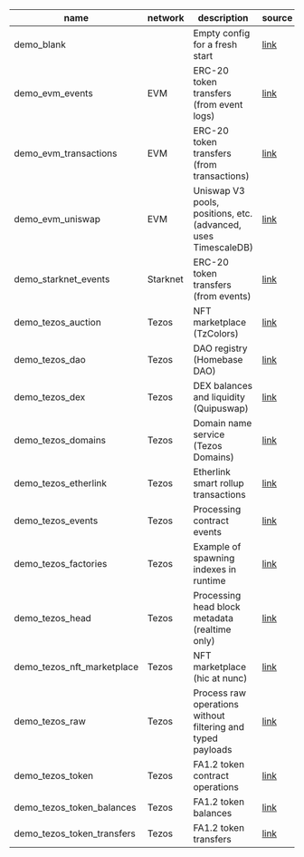 <!-- markdownlint-disable first-line-h1 -->
| name | network | description | source |
|-|-|-|-|
| demo_blank |  | Empty config for a fresh start | [link](https://github.com/dipdup-io/dipdup/tree/8.1.0/src/demo_blank) |
| demo_evm_events | EVM | ERC-20 token transfers (from event logs) | [link](https://github.com/dipdup-io/dipdup/tree/8.1.0/src/demo_evm_events) |
| demo_evm_transactions | EVM | ERC-20 token transfers (from transactions) | [link](https://github.com/dipdup-io/dipdup/tree/8.1.0/src/demo_evm_transactions) |
| demo_evm_uniswap | EVM | Uniswap V3 pools, positions, etc. (advanced, uses TimescaleDB) | [link](https://github.com/dipdup-io/dipdup/tree/8.1.0/src/demo_evm_uniswap) |
| demo_starknet_events | Starknet | ERC-20 token transfers (from events) | [link](https://github.com/dipdup-io/dipdup/tree/8.1.0/src/demo_starknet_events) |
| demo_tezos_auction | Tezos | NFT marketplace (TzColors) | [link](https://github.com/dipdup-io/dipdup/tree/8.1.0/src/demo_tezos_auction) |
| demo_tezos_dao | Tezos | DAO registry (Homebase DAO) | [link](https://github.com/dipdup-io/dipdup/tree/8.1.0/src/demo_tezos_dao) |
| demo_tezos_dex | Tezos | DEX balances and liquidity (Quipuswap) | [link](https://github.com/dipdup-io/dipdup/tree/8.1.0/src/demo_tezos_dex) |
| demo_tezos_domains | Tezos | Domain name service (Tezos Domains) | [link](https://github.com/dipdup-io/dipdup/tree/8.1.0/src/demo_tezos_domains) |
| demo_tezos_etherlink | Tezos | Etherlink smart rollup transactions | [link](https://github.com/dipdup-io/dipdup/tree/8.1.0/src/demo_tezos_etherlink) |
| demo_tezos_events | Tezos | Processing contract events | [link](https://github.com/dipdup-io/dipdup/tree/8.1.0/src/demo_tezos_events) |
| demo_tezos_factories | Tezos | Example of spawning indexes in runtime | [link](https://github.com/dipdup-io/dipdup/tree/8.1.0/src/demo_tezos_factories) |
| demo_tezos_head | Tezos | Processing head block metadata (realtime only) | [link](https://github.com/dipdup-io/dipdup/tree/8.1.0/src/demo_tezos_head) |
| demo_tezos_nft_marketplace | Tezos | NFT marketplace (hic at nunc) | [link](https://github.com/dipdup-io/dipdup/tree/8.1.0/src/demo_tezos_nft_marketplace) |
| demo_tezos_raw | Tezos | Process raw operations without filtering and typed payloads | [link](https://github.com/dipdup-io/dipdup/tree/8.1.0/src/demo_tezos_raw) |
| demo_tezos_token | Tezos | FA1.2 token contract operations | [link](https://github.com/dipdup-io/dipdup/tree/8.1.0/src/demo_tezos_token) |
| demo_tezos_token_balances | Tezos | FA1.2 token balances | [link](https://github.com/dipdup-io/dipdup/tree/8.1.0/src/demo_tezos_token_balances) |
| demo_tezos_token_transfers | Tezos | FA1.2 token transfers | [link](https://github.com/dipdup-io/dipdup/tree/8.1.0/src/demo_tezos_token_transfers) |
